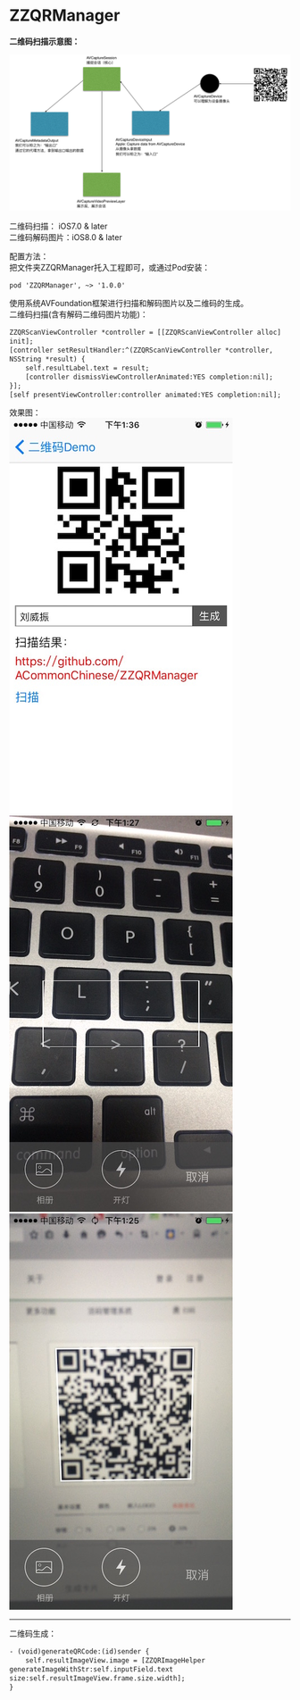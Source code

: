# ZZQRManager
**二维码扫描示意图：**


![](./images/0.png)

二维码扫描： iOS7.0 & later  
二维码解码图片：iOS8.0 & later

配置方法：    
把文件夹ZZQRManager托入工程即可，或通过Pod安装：  

```
pod 'ZZQRManager', ~> '1.0.0'
```

使用系统AVFoundation框架进行扫描和解码图片以及二维码的生成。  
二维码扫描(含有解码二维码图片功能)：  

```
ZZQRScanViewController *controller = [[ZZQRScanViewController alloc] init];
[controller setResultHandler:^(ZZQRScanViewController *controller, NSString *result) {
	self.resultLabel.text = result;
	[controller dismissViewControllerAnimated:YES completion:nil];
}];
[self presentViewController:controller animated:YES completion:nil];
```
效果图：  
![](./images/1.jpg)
![](./images/2.jpg)
![](./images/3.jpg)


---------

二维码生成：  

```
- (void)generateQRCode:(id)sender {
    self.resultImageView.image = [ZZQRImageHelper generateImageWithStr:self.inputField.text size:self.resultImageView.frame.size.width];
}
```